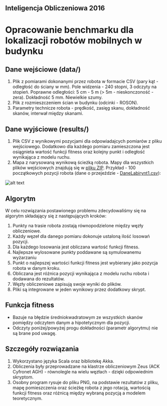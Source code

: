 ## Inteligencja Obliczeniowa 2016

# Opracowanie benchmarku dla lokalizacji robotów mobilnych w budynku

## Dane wejściowe (data/)

1. Plik z pomiarami dokonanymi przez robota w formacie CSV (pary kąt - odległość do ściany w mm). Pole widzenia - 240 stopni, 3 odczyty na stopień. Poprawne odległości: 5 cm - 5 m (> 5m - nieskonczoność - zera). Dokładność 5 mm. Niewielkie szumy.
2. Plik z rozmieszczeniem ścian w budynku (odcinki - ROSON).
3. Parametry technicze robota - prędkość, zasięg skanu, dokładność skanów, interwał między skanami.

## Dane wyjściowe (results/)

1. Plik CSV z wynikowymi pozycjami dla odpowiadajcych pomiarów z pliku wejściowego. Dodatkowo dla każdego pomiaru zamieszczona jest osiągnieta wartość funkcji fitness oraz kolejny punkt i odległość wynikająca z modelu ruchu.
2. Mapa z narysowaną wynikową ścieżką robota. Mapy dla wszystkich plików wejściowych znajdują się w [pliku ZIP](results/IO2016_kzieba_pgoralczyk.zip). Przykład - 100 początkowych pozycji robota (dane o przejeździe - [DaneLabirynt1.csv](data/DaneLabirynt1.csv)):

![alt text](https://github.com/xzc1993/IntObl2016/blob/master/map_1_0.png "100 pierwszych punktów dla DaneLabirynt1.csv")

## Algorytm

W celu rozwiązania postawionego problemu zdecydowaliśmy się na algorytm składający się z następujących kroków:

1. Punkty na trasie robota zostają równopodzielone między węzły obliczeniowe.
2. Każdy węzeł dla danego pomiaru dokonuje ustaloną ilość losowań pozycji.
3. Dla każdego losowania jest obliczana wartość funkcji fitness.
4. Najlepsze wylosowane punkty poddawane są symulowanemu wyżarzaniu
5. Punkt o najlepszej wartości funkcji fitness jest wybierany jako pozycja robota w danym kroku.
6. Obliczana jest różnica pozycji wynikająca z modelu ruchu robota i dodawana do rezultatów.
7. Węzły obliczeniowe zapisują swoje wyniki do plików.
8. Pliki są integrowane w jeden wynikowy przez dodatkowy skrypt.

## Funkcja fitness

- Bazuje na błędzie średniokwadratowym ze wszystkich skanów pomiędzy odczytem danym a hipotetycznym dla pozycji.
- Odczyty poniżej/powyżej progu dokładności (parametr algorytmu) nie są brane pod uwagę.

## Szczegóły rozwiązania

1. Wykorzystano języka Scala oraz bibliotekę Akka.
2. Obliczenia były przeprowadzane na klastrze obliczeniowym Zeus (ACK Cyfronet AGH) - równolegle na wielu węzłach - dzięki odpowiednim skryptom.
3. Osobny program rysuje do pliku PNG, na podstawie rezultatów z pliku, mapę pomieszczenia oraz ścieżkę robota z jego rotacją, wartością funkcji fitness oraz różnicą między wybraną pozycją a modelem teoretycznym.
